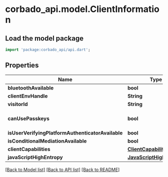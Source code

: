 # corbado_api.model.ClientInformation

## Load the model package
```dart
import 'package:corbado_api/api.dart';
```

## Properties
Name | Type | Description | Notes
------------ | ------------- | ------------- | -------------
**bluetoothAvailable** | **bool** |  | [optional] 
**clientEnvHandle** | **String** |  | [optional] 
**visitorId** | **String** |  | [optional] 
**canUsePasskeys** | **bool** | Deprecated, use isUserVerifyingPlatformAuthenticatorAvailable instead | [optional] 
**isUserVerifyingPlatformAuthenticatorAvailable** | **bool** |  | [optional] 
**isConditionalMediationAvailable** | **bool** |  | [optional] 
**clientCapabilities** | [**ClientCapabilities**](ClientCapabilities.md) |  | [optional] 
**javaScriptHighEntropy** | [**JavaScriptHighEntropy**](JavaScriptHighEntropy.md) |  | [optional] 

[[Back to Model list]](../README.md#documentation-for-models) [[Back to API list]](../README.md#documentation-for-api-endpoints) [[Back to README]](../README.md)



